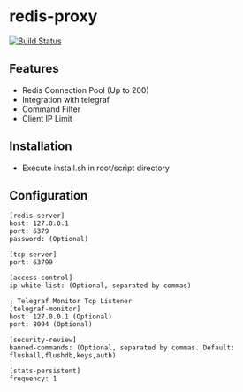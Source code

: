 # redis-proxy
[![Build Status](https://travis-ci.org/luoxiaojun1992/redis-proxy.svg?branch=master)](https://travis-ci.org/luoxiaojun1992/redis-proxy)

## Features
+ Redis Connection Pool (Up to 200)
+ Integration with telegraf
+ Command Filter
+ Client IP Limit

## Installation
+ Execute install.sh in root/script directory

## Configuration
```
[redis-server]
host: 127.0.0.1
port: 6379
password: (Optional)

[tcp-server]
port: 63799

[access-control]
ip-white-list: (Optional, separated by commas)

; Telegraf Monitor Tcp Listener
[telegraf-monitor]
host: 127.0.0.1 (Optional)
port: 8094 (Optional)

[security-review]
banned-commands: (Optional, separated by commas. Default: flushall,flushdb,keys,auth)

[stats-persistent]
frequency: 1
```
